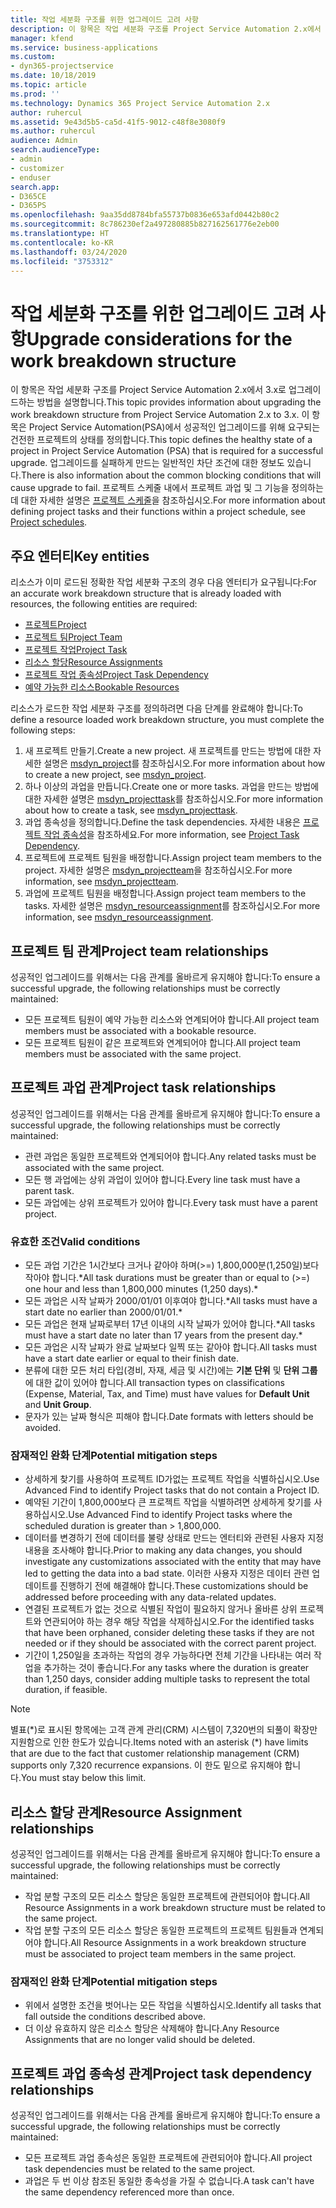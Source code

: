 ```yaml
---
title: 작업 세분화 구조를 위한 업그레이드 고려 사항
description: 이 항목은 작업 세분화 구조를 Project Service Automation 2.x에서 3.x로 업그레이드하는 방법을 설명합니다.
manager: kfend
ms.service: business-applications
ms.custom:
- dyn365-projectservice
ms.date: 10/18/2019
ms.topic: article
ms.prod: ''
ms.technology: Dynamics 365 Project Service Automation 2.x
author: ruhercul
ms.assetid: 9e43d5b5-ca5d-41f5-9012-c48f8e3080f9
ms.author: ruhercul
audience: Admin
search.audienceType:
- admin
- customizer
- enduser
search.app:
- D365CE
- D365PS
ms.openlocfilehash: 9aa35dd8784bfa55737b0836e653afd0442b80c2
ms.sourcegitcommit: 8c786230ef2a497280885b827162561776e2eb00
ms.translationtype: HT
ms.contentlocale: ko-KR
ms.lasthandoff: 03/24/2020
ms.locfileid: "3753312"
---
```

# <a name="upgrade-considerations-for-the-work-breakdown-structure"></a><span data-ttu-id="32506-103">작업 세분화 구조를 위한 업그레이드 고려 사항</span><span class="sxs-lookup"><span data-stu-id="32506-103">Upgrade considerations for the work breakdown structure</span></span>
<span data-ttu-id="32506-104">이 항목은 작업 세분화 구조를 Project Service Automation 2.x에서 3.x로 업그레이드하는 방법을 설명합니다.</span><span class="sxs-lookup"><span data-stu-id="32506-104">This topic provides information about upgrading the work breakdown structure from Project Service Automation 2.x to 3.x.</span></span> <span data-ttu-id="32506-105">이 항목은 Project Service Automation(PSA)에서 성공적인 업그레이드를 위해 요구되는 건전한 프로젝트의 상태를 정의합니다.</span><span class="sxs-lookup"><span data-stu-id="32506-105">This topic defines the healthy state of a project in Project Service Automation (PSA) that is required for a successful upgrade.</span></span> <span data-ttu-id="32506-106">업그레이드를 실패하게 만드는 일반적인 차단 조건에 대한 정보도 있습니다.</span><span class="sxs-lookup"><span data-stu-id="32506-106">There is also information about the common blocking conditions that will cause upgrade to fail.</span></span> <span data-ttu-id="32506-107">프로젝트 스케줄 내에서 프로젝트 과업 및 그 기능을 정의하는 데 대한 자세한 설명은 [프로젝트 스케줄](project-creating.md)을 참조하십시오.</span><span class="sxs-lookup"><span data-stu-id="32506-107">For more information about defining project tasks and their functions within a project schedule, see [Project schedules](project-creating.md).</span></span>

## <a name="key-entities"></a><span data-ttu-id="32506-108">주요 엔터티</span><span class="sxs-lookup"><span data-stu-id="32506-108">Key entities</span></span>
<span data-ttu-id="32506-109">리소스가 이미 로드된 정확한 작업 세분화 구조의 경우 다음 엔터티가 요구됩니다:</span><span class="sxs-lookup"><span data-stu-id="32506-109">For an accurate work breakdown structure that is already loaded with resources, the following entities are required:</span></span>

- [<span data-ttu-id="32506-110">프로젝트</span><span class="sxs-lookup"><span data-stu-id="32506-110">Project</span></span>](../developer/entities/msdyn_project.md)
- [<span data-ttu-id="32506-111">프로젝트 팀</span><span class="sxs-lookup"><span data-stu-id="32506-111">Project Team</span></span>](../developer/entities/msdyn_projectteam.md)
- [<span data-ttu-id="32506-112">프로젝트 작업</span><span class="sxs-lookup"><span data-stu-id="32506-112">Project Task</span></span>](../developer/entities/msdyn_projecttask.md)
- [<span data-ttu-id="32506-113">리소스 할당</span><span class="sxs-lookup"><span data-stu-id="32506-113">Resource Assignments</span></span>](../developer/entities/msdyn_resourceassignment.md)
- [<span data-ttu-id="32506-114">프로젝트 작업 종속성</span><span class="sxs-lookup"><span data-stu-id="32506-114">Project Task Dependency</span></span>](../developer/entities/msdyn_projecttaskdependency.md)
- [<span data-ttu-id="32506-115">예약 가능한 리소스</span><span class="sxs-lookup"><span data-stu-id="32506-115">Bookable Resources</span></span>](../developer/entities/bookableresource.md)

<span data-ttu-id="32506-116">리소스가 로드한 작업 세분화 구조를 정의하려면 다음 단계를 완료해야 합니다:</span><span class="sxs-lookup"><span data-stu-id="32506-116">To define a resource loaded work breakdown structure, you must complete the following steps:</span></span>

1. <span data-ttu-id="32506-117">새 프로젝트 만들기.</span><span class="sxs-lookup"><span data-stu-id="32506-117">Create a new project.</span></span> <span data-ttu-id="32506-118">새 프로젝트를 만드는 방법에 대한 자세한 설명은 [msdyn_project](../developer/entities/msdyn_project.md)를 참조하십시오.</span><span class="sxs-lookup"><span data-stu-id="32506-118">For more information about how to create a new project, see [msdyn_project](../developer/entities/msdyn_project.md).</span></span>
2. <span data-ttu-id="32506-119">하나 이상의 과업을 만듭니다.</span><span class="sxs-lookup"><span data-stu-id="32506-119">Create one or more tasks.</span></span> <span data-ttu-id="32506-120">과업을 만드는 방법에 대한 자세한 설명은 [msdyn_projecttask](../developer/entities/msdyn_projecttask.md)를 참조하십시오.</span><span class="sxs-lookup"><span data-stu-id="32506-120">For more information about how to create a task, see [msdyn_projecttask](../developer/entities/msdyn_projecttask.md).</span></span>
3. <span data-ttu-id="32506-121">과업 종속성을 정의합니다.</span><span class="sxs-lookup"><span data-stu-id="32506-121">Define the task dependencies.</span></span> <span data-ttu-id="32506-122">자세한 내용은 [프로젝트 작업 종속성](../developer/entities/msdyn_projecttaskdependency.md)을 참조하세요.</span><span class="sxs-lookup"><span data-stu-id="32506-122">For more information, see [Project Task Dependency](../developer/entities/msdyn_projecttaskdependency.md).</span></span>
4. <span data-ttu-id="32506-123">프로젝트에 프로젝트 팀원을 배정합니다.</span><span class="sxs-lookup"><span data-stu-id="32506-123">Assign project team members to the project.</span></span> <span data-ttu-id="32506-124">자세한 설명은 [msdyn_projectteam](../developer/entities/msdyn_projectteam.md)을 참조하십시오.</span><span class="sxs-lookup"><span data-stu-id="32506-124">For more information, see [msdyn_projectteam](../developer/entities/msdyn_projectteam.md).</span></span>
5. <span data-ttu-id="32506-125">과업에 프로젝트 팀원을 배정합니다.</span><span class="sxs-lookup"><span data-stu-id="32506-125">Assign project team members to the tasks.</span></span> <span data-ttu-id="32506-126">자세한 설명은 [msdyn_resourceassignment](../developer/entities/msdyn_resourceassignment.md)를 참조하십시오.</span><span class="sxs-lookup"><span data-stu-id="32506-126">For more information, see [msdyn_resourceassignment](../developer/entities/msdyn_resourceassignment.md).</span></span>

## <a name="project-team-relationships"></a><span data-ttu-id="32506-127">프로젝트 팀 관계</span><span class="sxs-lookup"><span data-stu-id="32506-127">Project team relationships</span></span>

<span data-ttu-id="32506-128">성공적인 업그레이드를 위해서는 다음 관계를 올바르게 유지해야 합니다:</span><span class="sxs-lookup"><span data-stu-id="32506-128">To ensure a successful upgrade, the following relationships must be correctly maintained:</span></span>
- <span data-ttu-id="32506-129">모든 프로젝트 팀원이 예약 가능한 리소스와 연계되어야 합니다.</span><span class="sxs-lookup"><span data-stu-id="32506-129">All project team members must be associated with a bookable resource.</span></span>
- <span data-ttu-id="32506-130">모든 프로젝트 팀원이 같은 프로젝트와 연계되어야 합니다.</span><span class="sxs-lookup"><span data-stu-id="32506-130">All project team members must be associated with the same project.</span></span> 

## <a name="project-task-relationships"></a><span data-ttu-id="32506-131">프로젝트 과업 관계</span><span class="sxs-lookup"><span data-stu-id="32506-131">Project task relationships</span></span>
<span data-ttu-id="32506-132">성공적인 업그레이드를 위해서는 다음 관계를 올바르게 유지해야 합니다:</span><span class="sxs-lookup"><span data-stu-id="32506-132">To ensure a successful upgrade, the following relationships must be correctly maintained:</span></span>

- <span data-ttu-id="32506-133">관련 과업은 동일한 프로젝트와 연계되어야 합니다.</span><span class="sxs-lookup"><span data-stu-id="32506-133">Any related tasks must be associated with the same project.</span></span>
- <span data-ttu-id="32506-134">모든 행 과업에는 상위 과업이 있어야 합니다.</span><span class="sxs-lookup"><span data-stu-id="32506-134">Every line task must have a parent task.</span></span>
- <span data-ttu-id="32506-135">모든 과업에는 상위 프로젝트가 있어야 합니다.</span><span class="sxs-lookup"><span data-stu-id="32506-135">Every task must have a parent project.</span></span>

### <a name="valid-conditions"></a><span data-ttu-id="32506-136">유효한 조건</span><span class="sxs-lookup"><span data-stu-id="32506-136">Valid conditions</span></span>

- <span data-ttu-id="32506-137">모든 과업 기간은 1시간보다 크거나 같아야 하며(>=) 1,800,000분(1,250일)보다 작아야 합니다.\*</span><span class="sxs-lookup"><span data-stu-id="32506-137">All task durations must be greater than or equal to (>=) one hour and less than 1,800,000 minutes (1,250 days).\*</span></span>
- <span data-ttu-id="32506-138">모든 과업은 시작 날짜가 2000/01/01 이후여야 합니다.\*</span><span class="sxs-lookup"><span data-stu-id="32506-138">All tasks must have a start date no earlier than 2000/01/01.\*</span></span>
- <span data-ttu-id="32506-139">모든 과업은 현재 날짜로부터 17년 이내의 시작 날짜가 있어야 합니다.\*</span><span class="sxs-lookup"><span data-stu-id="32506-139">All tasks must have a start date no later than 17 years from the present day.\*</span></span>
- <span data-ttu-id="32506-140">모든 과업은 시작 날짜가 완료 날짜보다 일찍 또는 같아야 합니다.</span><span class="sxs-lookup"><span data-stu-id="32506-140">All tasks must have a start date earlier or equal to their finish date.</span></span>
- <span data-ttu-id="32506-141">분류에 대한 모든 처리 타입(경비, 자재, 세금 및 시간)에는 **기본 단위** 및 **단위 그룹**에 대한 값이 있어야 합니다.</span><span class="sxs-lookup"><span data-stu-id="32506-141">All transaction types on classifications (Expense, Material, Tax, and Time) must have values for **Default Unit** and **Unit Group**.</span></span>
- <span data-ttu-id="32506-142">문자가 있는 날짜 형식은 피해야 합니다.</span><span class="sxs-lookup"><span data-stu-id="32506-142">Date formats with letters should be avoided.</span></span>

### <a name="potential-mitigation-steps"></a><span data-ttu-id="32506-143">잠재적인 완화 단계</span><span class="sxs-lookup"><span data-stu-id="32506-143">Potential mitigation steps</span></span>
- <span data-ttu-id="32506-144">상세하게 찾기를 사용하여 프로젝트 ID가없는 프로젝트 작업을 식별하십시오.</span><span class="sxs-lookup"><span data-stu-id="32506-144">Use Advanced Find to identify Project tasks that do not contain a Project ID.</span></span>
- <span data-ttu-id="32506-145">예약된 기간이 1,800,000보다 큰 프로젝트 작업을 식별하려면 상세하게 찾기를 사용하십시오.</span><span class="sxs-lookup"><span data-stu-id="32506-145">Use Advanced Find to identify Project tasks where the scheduled duration is greater than > 1,800,000.</span></span>
- <span data-ttu-id="32506-146">데이터를 변경하기 전에 데이터를 불량 상태로 만드는 엔터티와 관련된 사용자 지정 내용을 조사해야 합니다.</span><span class="sxs-lookup"><span data-stu-id="32506-146">Prior to making any data changes, you should investigate any customizations associated with the entity that may have led to getting the data into a bad state.</span></span> <span data-ttu-id="32506-147">이러한 사용자 지정은 데이터 관련 업데이트를 진행하기 전에 해결해야 합니다.</span><span class="sxs-lookup"><span data-stu-id="32506-147">These customizations should be addressed before proceeding with any data-related updates.</span></span>
- <span data-ttu-id="32506-148">연결된 프로젝트가 없는 것으로 식별된 작업이 필요하지 않거나 올바른 상위 프로젝트와 연관되어야 하는 경우 해당 작업을 삭제하십시오.</span><span class="sxs-lookup"><span data-stu-id="32506-148">For the identified tasks that have been orphaned, consider deleting these tasks if they are not needed or if they should be associated with the correct parent project.</span></span>
- <span data-ttu-id="32506-149">기간이 1,250일을 초과하는 작업의 경우 가능하다면 전체 기간을 나타내는 여러 작업을 추가하는 것이 좋습니다.</span><span class="sxs-lookup"><span data-stu-id="32506-149">For any tasks where the duration is greater than 1,250 days, consider adding multiple tasks to represent the total duration, if feasible.</span></span>

> [!NOTE]
> <span data-ttu-id="32506-150">별표(\*)로 표시된 항목에는 고객 관계 관리(CRM) 시스템이 7,320번의 되풀이 확장만 지원함으로 인한 한도가 있습니다.</span><span class="sxs-lookup"><span data-stu-id="32506-150">Items noted with an asterisk (\*) have limits that are due to the fact that customer relationship management (CRM) supports only 7,320 recurrence expansions.</span></span> <span data-ttu-id="32506-151">이 한도 밑으로 유지해야 합니다.</span><span class="sxs-lookup"><span data-stu-id="32506-151">You must stay below this limit.</span></span>

## <a name="resource-assignment-relationships"></a><span data-ttu-id="32506-152">리소스 할당 관계</span><span class="sxs-lookup"><span data-stu-id="32506-152">Resource Assignment relationships</span></span>
<span data-ttu-id="32506-153">성공적인 업그레이드를 위해서는 다음 관계를 올바르게 유지해야 합니다:</span><span class="sxs-lookup"><span data-stu-id="32506-153">To ensure a successful upgrade, the following relationships must be correctly maintained:</span></span>

- <span data-ttu-id="32506-154">작업 분할 구조의 모든 리소스 할당은 동일한 프로젝트에 관련되어야 합니다.</span><span class="sxs-lookup"><span data-stu-id="32506-154">All Resource Assignments in a work breakdown structure must be related to the same project.</span></span>
- <span data-ttu-id="32506-155">작업 분할 구조의 모든 리소스 할당은 동일한 프로젝트의 프로젝트 팀원들과 연계되어야 합니다.</span><span class="sxs-lookup"><span data-stu-id="32506-155">All Resource Assignments in a work breakdown structure must be associated to project team members in the same project.</span></span>

### <a name="potential-mitigation-steps"></a><span data-ttu-id="32506-156">잠재적인 완화 단계</span><span class="sxs-lookup"><span data-stu-id="32506-156">Potential mitigation steps</span></span>
- <span data-ttu-id="32506-157">위에서 설명한 조건을 벗어나는 모든 작업을 식별하십시오.</span><span class="sxs-lookup"><span data-stu-id="32506-157">Identify all tasks that fall outside the conditions described above.</span></span>  
- <span data-ttu-id="32506-158">더 이상 유효하지 않은 리소스 할당은 삭제해야 합니다.</span><span class="sxs-lookup"><span data-stu-id="32506-158">Any Resource Assignments that are no longer valid should be deleted.</span></span>

## <a name="project-task-dependency-relationships"></a><span data-ttu-id="32506-159">프로젝트 과업 종속성 관계</span><span class="sxs-lookup"><span data-stu-id="32506-159">Project task dependency relationships</span></span>
<span data-ttu-id="32506-160">성공적인 업그레이드를 위해서는 다음 관계를 올바르게 유지해야 합니다:</span><span class="sxs-lookup"><span data-stu-id="32506-160">To ensure a successful upgrade, the following relationships must be correctly maintained:</span></span>

- <span data-ttu-id="32506-161">모든 프로젝트 과업 종속성은 동일한 프로젝트에 관련되어야 합니다.</span><span class="sxs-lookup"><span data-stu-id="32506-161">All project task dependencies must be related to the same project.</span></span>
- <span data-ttu-id="32506-162">과업은 두 번 이상 참조된 동일한 종속성을 가질 수 없습니다.</span><span class="sxs-lookup"><span data-stu-id="32506-162">A task can't have the same dependency referenced more than once.</span></span>
